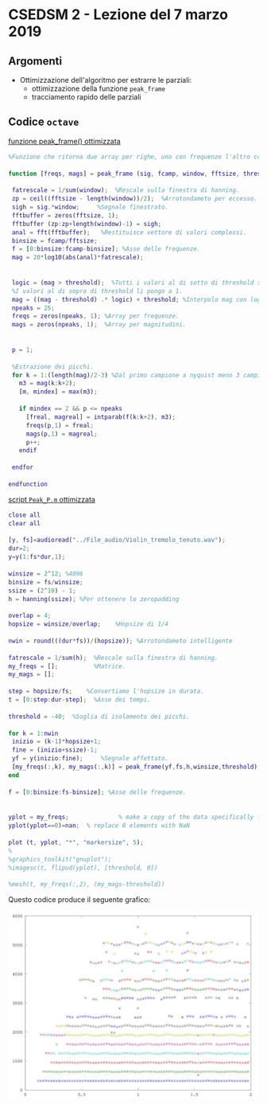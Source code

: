 # CSEDSM 2 - Lezione del 7 marzo 2019

## Argomenti

* Ottimizzazione dell'algoritmo per estrarre le parziali:
  * ottimizzazione della funzione `peak_frame`
  * tracciamento rapido delle parziali

## Codice `octave`

[funzione peak_frame() ottimizzata](./peak_frame.m)
```matlab
%Funzione che ritorna due array per righe, uno con frequenze l'altro con magnitudine.

function [freqs, mags] = peak_frame (sig, fcamp, window, fftsize, threshold)
 
 fatrescale = 1/sum(window);  %Rescale sulla finestra di hanning. 
 zp = ceil((fftsize - length(window))/2);  %Arrotondameto per eccesso.
 sigh = sig.*window;     %Segnale finestrato.
 fftbuffer = zeros(fftsize, 1);
 fftbuffer (zp:zp+length(window)-1) = sigh;
 anal = fft(fftbuffer);   %Restituisce vettore di valori complessi.
 binsize = fcamp/fftsize;
 f = [0:binsize:fcamp-binsize]; %Asse delle frequenze.
 mag = 20*log10(abs(anal)*fatrescale);

 
 logic = (mag > threshold);  %Tutti i valori al di sotto di threshold sono posti in un vettore a 0.
 %I valori al di sopra di threshold li pongo a 1. 
 mag = ((mag - threshold) .* logic) + threshold; %Interpolo mag con logic.
 npeaks = 25;
 freqs = zeros(npeaks, 1); %Array per frequenze.
 mags = zeros(npeaks, 1);  %Array per magnitudini.

 
 p = 1;
 
 %Estrazione dei picchi.
 for k = 1:(length(mag)/2-3) %Dal primo campione a nyquist meno 3 campioni.
   m3 = mag(k:k+2);
   [m, mindex] = max(m3);
   
   if mindex == 2 && p <= npeaks
     [freal, magreal] = intparab(f(k:k+2), m3);
     freqs(p,1) = freal;
     mags(p,1) = magreal;
     p++;
   endif
   
 endfor
 
endfunction
```

[script `Peak_P.m` ottimizzata](./Peak_P.m)

```matlab
close all
clear all

[y, fs]=audioread("../File_audio/Violin_tremolo_tenuto.wav");
dur=2;
y=y(1:fs*dur,1);

winsize = 2^12; %4096
binsize = fs/winsize;
ssize = (2^10) - 1;
h = hanning(ssize); %Per ottenere lo zeropadding

overlap = 4;
hopsize = winsize/overlap;    %Hopsize di 1/4

nwin = round(((dur*fs))/(hopsize)); %Arrotondameto intelligente

fatrescale = 1/sum(h);  %Rescale sulla finestra di hanning. 
my_freqs = [];          %Matrice.
my_mags = [];

step = hopsize/fs;    %Convertiamo l'hopsize in durata.
t = [0:step:dur-step];  %Asse dei tempi.

threshold = -40;  %Soglia di isolamento dei picchi.

for k = 1:nwin
 inizio = (k-1)*hopsize+1;
 fine = (inizio+ssize)-1;
 yf = y(inizio:fine);     %Segnale affettato.
 [my_freqs(:,k), my_mags(:,k)] = peak_frame(yf,fs,h,winsize,threshold);
end

f = [0:binsize:fs-binsize]; %Asse delle frequenze.
 

yplot = my_freqs;              % make a copy of the data specifically for plotting
yplot(yplot==0)=nan;  % replace 0 elements with NaN

plot (t, yplot, "*", "markersize", 5);
%
%graphics_toolkit("gnuplot");
%imagesc(t, flipud(yplot), [threshold, 0])

%mesh(t, my_freqs(:,2), (my_mags-threshold))
```

Questo codice produce il seguente grafico:

![partial tracking - optimized version](./detected_partials.jpg)

